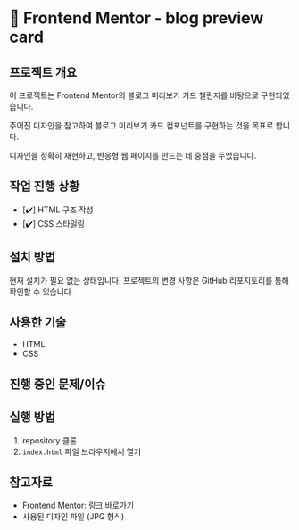 # 🚀 Frontend Mentor - blog preview card

## 프로젝트 개요

이 프로젝트는 Frontend Mentor의 블로그 미리보기 카드 챌린지를 바탕으로 구현되었습니다.

주어진 디자인을 참고하여 블로그 미리보기 카드 컴포넌트를 구현하는 것을 목표로 합니다.

디자인을 정확히 재현하고, 반응형 웹 페이지를 만드는 데 중점을 두었습니다.

## 작업 진행 상황

- [✔️] HTML 구조 작성
- [✔️] CSS 스타일링

## 설치 방법

현재 설치가 필요 없는 상태입니다. 프로젝트의 변경 사항은 GitHub 리포지토리를 통해 확인할 수 있습니다.

## 사용한 기술

- HTML
- CSS

## 진행 중인 문제/이슈

## 실행 방법

1. repository 클론
2. `index.html` 파일 브라우저에서 열기

## 참고자료

- Frontend Mentor: [링크 바로가기](https://www.frontendmentor.io)
- 사용된 디자인 파일 (JPG 형식)
